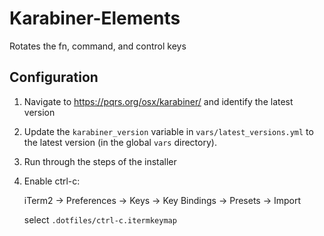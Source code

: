 # Karabiner-Elements

Rotates the fn, command, and control keys

## Configuration

1. Navigate to https://pqrs.org/osx/karabiner/ and identify the latest version

2. Update the `karabiner_version` variable in `vars/latest_versions.yml` to the
   latest version (in the global `vars` directory).

3. Run through the steps of the installer

4. Enable ctrl-c:

   iTerm2 -> Preferences -> Keys -> Key Bindings -> Presets -> Import

   select `.dotfiles/ctrl-c.itermkeymap`
